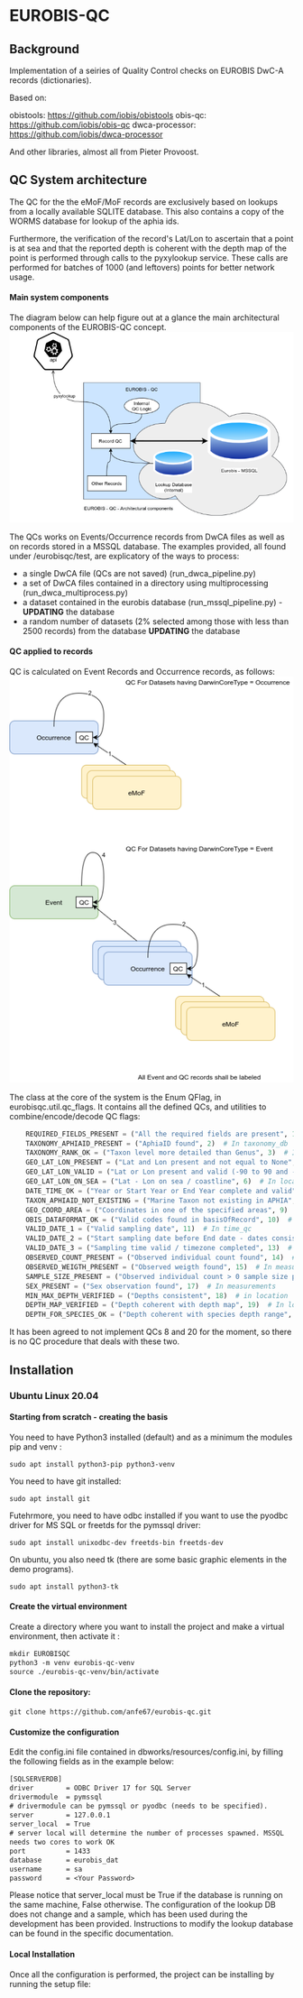 # EUROBIS-QC

## Background
Implementation of a seiries of Quality Control checks on EUROBIS DwC-A records (dictionaries).

Based on:

obistools: https://github.com/iobis/obistools
obis-qc: https://github.com/iobis/obis-qc
dwca-processor: https://github.com/iobis/dwca-processor

And other libraries, almost all from Pieter Provoost. 

## QC System architecture 

The QC for the the eMoF/MoF records are exclusively based on lookups from a locally available SQLITE database. 
This also contains a copy of the WORMS database for lookup of the aphia ids. 

Furthermore, the verification of the record's Lat/Lon to ascertain that a point is at sea and that the reported 
depth is coherent with the depth map of the point is performed through calls to the pyxylookup service. 
These calls are performed for batches of 1000 (and leftovers) points for better network usage.  

#### Main system components   

The diagram below can help figure out at a glance the main architectural components of the EUROBIS-QC concept.
![image](resources/Architecture.png)


The QCs works on Events/Occurrence records from DwCA files as well as on records stored in a MSSQL database. 
The examples provided, all found under /eurobisqc/test, are explicatory of the ways to process:

- a single DwCA file (QCs are not saved) (run_dwca_pipeline.py)
- a set of DwCA files contained in a directory using multiprocessing (run_dwca_multiprocess.py)
- a dataset contained in the eurobis database (run_mssql_pipeline.py) - **UPDATING** the database
- a random number of datasets (2% selected among those with less than 2500 records) from the database **UPDATING** the
  database

#### QC applied to records 
QC is calculated on Event Records and Occurrence records, as follows: 
![image](resources/EurobisQC.png)
  
The class at the core of the system is the Enum QFlag, in eurobisqc.util.qc_flags. It contains all the defined QCs, 
and utilities to combine/encode/decode QC flags:

```python
    REQUIRED_FIELDS_PRESENT = ("All the required fields are present", 1)  # In required_fields
    TAXONOMY_APHIAID_PRESENT = ("AphiaID found", 2)  # In taxonomy_db
    TAXONOMY_RANK_OK = ("Taxon level more detailed than Genus", 3)  # In taxonomy_db
    GEO_LAT_LON_PRESENT = ("Lat and Lon present and not equal to None", 4)  # In location
    GEO_LAT_LON_VALID = ("Lat or Lon present and valid (-90 to 90 and -180 to 180)", 5)  # In location
    GEO_LAT_LON_ON_SEA = ("Lat - Lon on sea / coastline", 6)  # In location
    DATE_TIME_OK = ("Year or Start Year or End Year complete and valid", 7)  # In time_qc
    TAXON_APHIAID_NOT_EXISTING = ("Marine Taxon not existing in APHIA", 8)  # FLAG - NOT IMPLEMENTED
    GEO_COORD_AREA = ("Coordinates in one of the specified areas", 9)  # In location
    OBIS_DATAFORMAT_OK = ("Valid codes found in basisOfRecord", 10)  # in required_fields
    VALID_DATE_1 = ("Valid sampling date", 11)  # In time_qc
    VALID_DATE_2 = ("Start sampling date before End date - dates consistent", 12)  # In time_qc
    VALID_DATE_3 = ("Sampling time valid / timezone completed", 13)  # In time_qc
    OBSERVED_COUNT_PRESENT = ("Observed individual count found", 14)  # In measurements
    OBSERVED_WEIGTH_PRESENT = ("Observed weigth found", 15)  # In measurements
    SAMPLE_SIZE_PRESENT = ("Observed individual count > 0 sample size present", 16)  # In measurements
    SEX_PRESENT = ("Sex observation found", 17)  # In measurements
    MIN_MAX_DEPTH_VERIFIED = ("Depths consistent", 18)  # in location
    DEPTH_MAP_VERIFIED = ("Depth coherent with depth map", 19)  # In location
    DEPTH_FOR_SPECIES_OK = ("Depth coherent with species depth range", 20)  # FLAG - NOT IMPLEMENTED

```

It has been agreed to not implement QCs 8 and 20 for the moment, so there is no QC procedure that deals with these two.  


## Installation

### Ubuntu Linux 20.04 

#### Starting from scratch - creating the basis
You need to have Python3 installed (default) and as a minimum the modules pip and venv : 
```commandline
sudo apt install python3-pip python3-venv
```
You need to have git installed: 
```
sudo apt install git 
```
Futehrmore, you need to have odbc installed if you want to use the pyodbc driver for MS SQL or freetds for the pymssql 
driver:
```commandline
sudo apt install unixodbc-dev freetds-bin freetds-dev  
```
On ubuntu, you also need tk (there are some basic graphic elements in the demo programs). 
```commandline
sudo apt install python3-tk 
```


#### Create the virtual environment
Create a directory where you want to install the project and make a virtual environment, then activate it : 
```commandline
mkdir EUROBISQC
python3 -m venv eurobis-qc-venv 
source ./eurobis-qc-venv/bin/activate 
```
#### Clone the repository: 
```
git clone https://github.com/anfe67/eurobis-qc.git  
```
#### Customize the configuration 
Edit the config.ini file contained in dbworks/resources/config.ini, by filling the following fields as in the 
example below:

```editorconfig
[SQLSERVERDB]
driver        = ODBC Driver 17 for SQL Server
drivermodule  = pymssql
# drivermodule can be pymssql or pyodbc (needs to be specified).
server        = 127.0.0.1
server_local  = True
# server local will determine the number of processes spawned. MSSQL needs two cores to work OK
port          = 1433
database      = eurobis_dat
username      = sa
password      = <Your Password>

```
Please notice that server_local must be True if the database is running on the same machine, False otherwise. 
The configuration of the lookup DB does not change and a sample, which has been used during the development has 
been provided. Instructions to modify the lookup database can be found in the specific documentation. 

#### Local Installation
Once all the configuration is performed, the project can be installing by running the setup file: 




